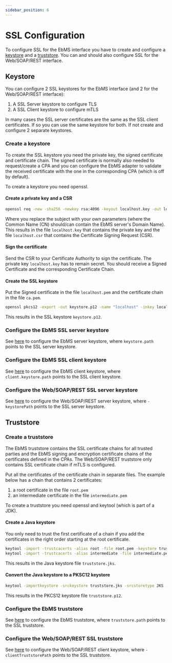 ```yaml
---
sidebar_position: 6
---
```


# SSL Configuration

To configure SSL for the EbMS interface you have to create and configure a [keystore](#keystore) and a [truststore](#truststore). You can and should also configure SSL for the Web/SOAP/REST interface.

## Keystore

You can configure 2 SSL keystores for the EbMS interface (and 2 for the Web/SOAP/REST interface):

1. A SSL Server keystore to configure TLS
2. A SSL Client keystore to configure mTLS

In many cases the SSL server certificates are the same as the SSL client certificates. If so you can use the same keystore for both. If not create and configure 2 separate keystores.

### Create a keystore

To create the SSL keystore you need the private key, the signed certificate and certificate chain. The signed certificate is normally also needed to request/create a CPA and you can configure the EbMS adapter to validate the received certificate with the one in the corresponding CPA (which is off by default).

To create a keystore you need openssl.

#### Create a private key and a CSR

```sh
openssl req -new -sha256 -newkey rsa:4096 -keyout localhost.key -out localhost.csr -subj "/C=NL/ST=Groningen/L=Groningen/O=Ordina/OU=OSD/CN=ebms.ordina.nl"
```

Where you replace the subject with your own parameters (where the Common Name (CN) should/can contain the EbMS server's Domain Name). This results in the file `localhost.key` that contains the private key and the file `localhost.csr` that contains the Certificate Signing Request (CSR).

#### Sign the certificate

Send the CSR to your Certificate Authority to sign the certificate. The private key `localhost.key` has to remain secret. You should receive a Signed Certificate and the corresponding Certificate Chain.

#### Create the SSL keystore

Put the Signed certificate in the file `localhost.pem` and the certificate chain in the file `ca.pem`.

```sh
openssl pkcs12 -export -out keystore.p12 -name "localhost" -inkey localhost.key -in localhost.pem -certfile ca.pem
```

This results in the SSL keystore `keystore.p12`.

### Configure the EbMS SSL server keystore

See [here](properties#ssl-server-keystore) to configure the EbMS server keystore, where `keystore.path` points to the SSL server keystore.

### Configure the EbMS SSL client keystore

See [here](/ebms-core/properties.md#ssl-client-keystore) to configure the EbMS client keystore, where `client.keystore.path` points to the SSL client keystore. 

### Configure the Web/SOAP/REST SSL server keystore

See [here](command#start-with-https) to configure the Web/SOAP/REST server keystore, where `-keystorePath` points to the SSL server keystore. 

## Truststore

### Create a truststore

The EbMS truststore contains the SSL certificate chains for all trusted parties and the EbMS signing and encryption certificate chains of the certificates defined in the CPAs. The Web/SOAP/REST truststore only contains SSL certificate chain if mTLS is configured.


Put all the certificates of the certificate chain in separate files. The example below has a chain that contains 2 certificates:

1. a root certificate in the file `root.pem`
2. an intermediate certificate in the file `intermediate.pem`

To create a truststore you need openssl and keytool (which is part of a JDK).

#### Create a Java keystore

You only need to trust the first certificate of a chain if you add the certificates in the right order starting at the root certificate.

```sh
keytool -import -trustcacerts -alias root -file root.pem -keystore truststore.jks
keytool -import -trustcacerts -alias intermediate -file intermediate.pem -keystore truststore.jks
```

This results in the Java keystore file `truststore.jks`.

#### Convert the Java keystore to a PKSC12 keystore

```sh
keytool -importkeystore -srckeystore truststore.jks -srcstoretype JKS -destkeystore truststore.p12 -deststoretype PKCS12
```

This results in the PKCS12 keystore file `truststore.p12`.

### Configure the EbMS truststore

See [here](/ebms-core/properties.md#truststore) to configure the EbMS truststore, where `truststore.path` points to the SSL truststore.

### Configure the Web/SOAP/REST SSL truststore

See [here](command#start-with-https-and-client-authentication) to configure the Web/SOAP/REST client keystore, where `-clientTruststorePath` points to the SSL truststore. 

